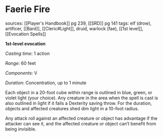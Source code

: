 # Faerie Fire
sources: [[Player's Handbook]] pg 239, [[SRD]] pg 141
tags: elf (drow), artificer, [[Bard]], [[Cleric#Light]], druid, warlock (fae), [[1st level]], [[Evocation Spells]]

**1st-level evocation**

*Casting time*: 1 action

*Range*: 60 feet

*Components*: V

*Duration*: Concentration, up to 1 minute

Each object in a 20-foot cube within range is outlined in blue, green, or violet light (your choice). Any creature in the area when the spell is cast is also outlined in light if it fails a Dexterity saving throw. For the duration, objects and affected creatures shed dim light in a 10-foot radius.

Any attack roll against an affected creature or object has advantage if the attacker can see it, and the affected creature or object can’t benefit from being invisible.
